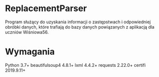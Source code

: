 # ReplacementParser
Program służący do uzyskania informacji o zastępstwach i odpowiedniej obróbki danych, które trafiają do bazy danych powiązanych
z aplikacją dla uczniów Wiśniowa56.

# Wymagania
Python 3.7+
beautifulsoup4 4.8.1+
lxml 4.4.2+
requests 2.22.0+
certifi 2019.9.11+
